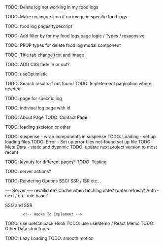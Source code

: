 


TODO: Delete log not working in my food logs

TODO: Make no image icon if no image in specific food logs

TODO: food log pages typescript
 






TODO: Add filter by for my food logs page logic   / Types / responsive







TODO: PROP types for delete food log modal component




TODO: Title tab change text and image







TODO: ADD CSS fade in or out?

TODO: useOptimistic 

TODO: Search results if not found
TODO: Impletement pagination where needed 

TODO: page for specific log

TODO: indiviual log page with id

TODO: About Page
TODO: Contact Page

TODO: loading skeloton or other

TODO: suspense - wrap components in suspense 
TODO: Loading - set up loading files
TODO: Error - Set up error files
not-found set up file
TODO: Meta Data - static and dyanmic
TODO: update next project version to most recent



TODO: layouts for different pages?
TODO: Testing

TODO: server actions?

TODO: Rendering Options SSG/ SSR / ISR etc...

 --- Server ---
revailidate?
Cache when fetching date?
router.refresh? 
Auth - next / etc. role base?


SSG and SSR 







            <!-- Hooks To Implement -->

TODO: use useCallback Hook
TODO: use useMemo / React Memo
TODO: Other Data structures

TODO: Lazy Loading
TODO: smooth motion




<!-- This is a [Next.js](https://nextjs.org/) project bootstrapped with [`create-next-app`](https://github.com/vercel/next.js/tree/canary/packages/create-next-app).

## Getting Started

First, run the development server:

```bash
npm run dev
# or
yarn dev
# or
pnpm dev
```

Open [http://localhost:3000](http://localhost:3000) with your browser to see the result.

You can start editing the page by modifying `app/page.tsx`. The page auto-updates as you edit the file.

[API routes](https://nextjs.org/docs/api-routes/introduction) can be accessed on [http://localhost:3000/api/hello](http://localhost:3000/api/hello). This endpoint can be edited in `pages/api/hello.ts`.

The `pages/api` directory is mapped to `/api/*`. Files in this directory are treated as [API routes](https://nextjs.org/docs/api-routes/introduction) instead of React pages.

This project uses [`next/font`](https://nextjs.org/docs/basic-features/font-optimization) to automatically optimize and load Inter, a custom Google Font.

## Learn More

To learn more about Next.js, take a look at the following resources:

- [Next.js Documentation](https://nextjs.org/docs) - learn about Next.js features and API.
- [Learn Next.js](https://nextjs.org/learn) - an interactive Next.js tutorial.

You can check out [the Next.js GitHub repository](https://github.com/vercel/next.js/) - your feedback and contributions are welcome!

## Deploy on Vercel

The easiest way to deploy your Next.js app is to use the [Vercel Platform](https://vercel.com/new?utm_medium=default-template&filter=next.js&utm_source=create-next-app&utm_campaign=create-next-app-readme) from the creators of Next.js.

Check out our [Next.js deployment documentation](https://nextjs.org/docs/deployment) for more details. -->

